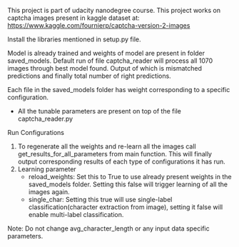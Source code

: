This project is part of udacity nanodegree course. This project works on captcha images present 
in kaggle dataset at: https://www.kaggle.com/fournierp/captcha-version-2-images 

Install the libraries mentioned in setup.py file.

Model is already trained and weights of model are present in folder saved_models. Default run of file captcha_reader
will process all 1070 images through best model found. Output of which is mismatched predictions and finally total number
of right predictions.

Each file in the saved_models folder has weight corresponding to a specific configuration.

* All the tunable parameters are present on top of the file captcha_reader.py

Run Configurations
1) To regenerate all the weights and re-learn all the images call get_results_for_all_parameters from main function. This will finally output corresponding results of each type of configurations it has run.
2) Learning parameter
    * reload_weights: Set this to True to use already present weights in the saved_models folder. Setting this false will trigger learning of all the images again.
    * single_char: Setting this true will use single-label classification(character extraction from image), setting it false will enable multi-label classification.
 
 
Note: Do not change avg_character_length or any input data specific parameters.